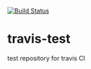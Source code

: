 [![Build Status](https://travis-ci.org/soma-arc/travis-test.svg)](https://travis-ci.org/soma-arc/travis-test)
# travis-test
test repository for travis CI
